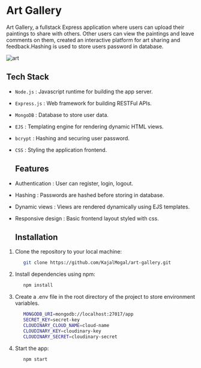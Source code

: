 # Art Gallery

Art Gallery, a fullstack Express application where users can upload their paintings to share with others. Other users can view the paintings and leave comments on them, created an interactive platform for art sharing and feedback.Hashing is used to store users password in database.

![art](https://github.com/user-attachments/assets/6130730d-92f7-4738-9a55-96298a0572ba)


## Tech Stack
- `Node.js` : Javascript runtime for building the app server.
- `Express.js` : Web framework for building RESTFul APIs.
- `MongoDB` : Database to store user data.
- `EJS` : Templating engine for rendering dynamic HTML views.
- `bcrypt` : Hashing and securing user password.
- `CSS` : Styling the application frontend.
  

  ## Features
- Authentication : User can register, login, logout.
- Hashing : Passwords are hashed before storing in database.
- Dynamic views : Views are rendered dynamically using EJS templates.
- Responsive design : Basic frontend layout styled with css.

  
  ## Installation
1. Clone the repository to your local machine:
   ```bash
      git clone https://github.com/KajalMogal/art-gallery.git
   ```

2. Install dependencies using npm:
   ```bash
      npm install
   ```

3. Create a .env file in the root directory of the project to store environment variables.
   ```bash
      MONGODB_URI=mongodb://localhost:27017/app
      SECRET_KEY=secret-key
      CLOUDINARY_CLOUD_NAME=cloud-name
      CLOUDINARY_KEY=cloudinary-key
      CLOUDINARY_SECRET=cloudinary-secret
   ```

4. Start the app:
   ```bash
      npm start
   ```
